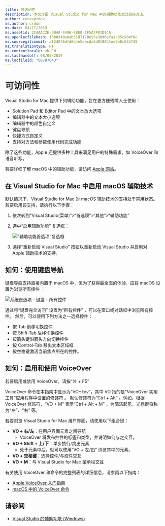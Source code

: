 ```yaml
---
title: 可访问性
description: 本文介绍 Visual Studio for Mac 中的辅助功能及其启用方法。
author: conceptdev
ms.author: crdun
ms.date: 04/17/2019
ms.assetid: 2C4AAC2E-3B4A-4496-8BE0-1F5A7F81D1CA
ms.openlocfilehash: 13b8d40a6ab31d7178e95a3896afa1c85c804f6c
ms.sourcegitcommit: a124076dfd6b4e5aecda4d01984fee7b0c034745
ms.translationtype: HT
ms.contentlocale: zh-CN
ms.lasthandoff: 08/05/2019
ms.locfileid: "68787643"
---
```

# <a name="accessibility"></a>可访问性

Visual Studio for Mac 提供下列辅助功能，旨在更方便残障人士使用：

- Solution Pad 和 Editor Pad 中的文本放大选项
- 编辑器中的文本大小选项
- 编辑器中的颜色自定义
- 键盘导航
- 快捷方式自定义
- 支持对方法和参数使用代码完成功能

除了这些功能，Apple 还提供多种工具来满足用户的特殊需求，如 VoiceOver 和语音听写。

若要详细了解 macOS 中的辅助功能，请访问 [Apple 网站](https://www.apple.com/accessibility/mac/)。

## <a name="enabling-macos-assistive-technologies-in-visual-studio-for-mac"></a>在 Visual Studio for Mac 中启用 macOS 辅助技术

默认情况下，Visual Studio for Mac 对 macOS 辅助技术的支持处于禁用状态。 若要启用该支持，请执行以下步骤：

1. 依次转到“Visual Studio(菜单)”>“首选项”>“其他”>“辅助功能” 

2. 选中“启用辅助功能”  复选框：

   ![“辅助功能首选项”复选框](media/accessibility-preferences.png)

3. 选择“重新启动 Visual Studio”  按钮以重新启动 Visual Studio 并启用对 Apple 辅助技术的支持。

## <a name="how-to-use-keyboard-navigation"></a>如何：使用键盘导航

键盘导航支持直接内置于 macOS 中，但为了获得最全面的体验，应将 macOS 设置为浏览所有控件  ：

![系统首选项 - 键盘 - 所有控件](media/accessibility-preferences-keyboard.png)

通过将“键盘完全访问”  设置为“所有控件”  ，可以在窗口或对话框中浏览所有控件。 然后，可以使用下列方法之一选择控件：

- 按 Tab 前移切换控件
- 按 Shift-Tab 后移切换控件
- 按箭头键沿箭头方向切换控件
- 按 Control-Tab 移出文本区域框
- 按空格键激活当前焦点所在的控件。

## <a name="how-to-enable-and-use-voiceover"></a>如何：启用和使用 VoiceOver

若要启用或禁用 VoiceOver，请按“&#8984; + F5” 

VoiceOver 命令在本指南中显示为“VO+_key_”，其中 VO 指的是“VoiceOver 实用工具”应用程序中设置的修饰符    。 默认修饰符为“Ctrl + Alt”  。例如，根据 VoiceOver 修饰符，“VO + M”  表示“Ctrl + Alt + M”  。为简洁起见，光标键将称为“左”、“右”   等。

若要浏览 Visual Studio for Mac 用户界面，请使用以下组合键：

- **VO + 右/左**：在用户界面元素之间导航
  - VoiceOver 将发布控件的标签和类型，并说明如何与之交互。
- **VO + Shift + 上/下**：单步执行/跳出元素
  - 处于元素中后，就可以使用“VO + 左/由”  浏览其中的元素。
- **VO + 空格键**：选择控件/与控件交互
- **VO + M**：与 Visual Studio for Mac 菜单栏交互

有关使用 VoiceOver 和命令的完整列表的详细信息，请参阅以下指南：

- [Apple VoiceOver 入门指南](https://support.apple.com/en-us/guide/voiceover-guide/welcome/web)
- [macOS 中的 VoiceOver 命令](http://lab.dotjay.com/notes/voiceover-commands/)

## <a name="see-also"></a>请参阅

- [Visual Studio 的辅助功能 (Windows)](/visualstudio/ide/reference/accessibility-features-of-visual-studio)
